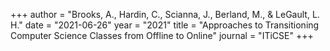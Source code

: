 +++
author = "Brooks, A., Hardin, C., Scianna, J., Berland, M., & LeGault, L. H."
date = "2021-06-26"
year = "2021"
title = "Approaches to Transitioning Computer Science Classes from Offline to Online"
journal = "ITiCSE"
+++
